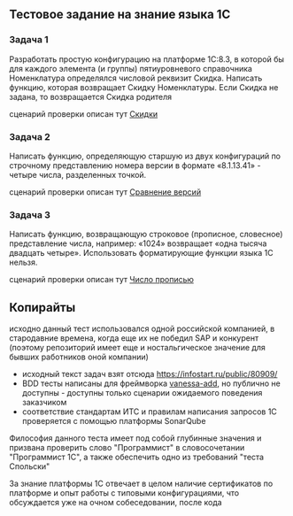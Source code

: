 ## Тестовое задание на знание языка 1С

### Задача 1

Разработать простую конфигурацию на платформе 1С:8.3, в которой бы для каждого элемента (и группы) пятиуровневого справочника Номенклатура определялся числовой реквизит Скидка.  Написать функцию, которая возвращает Скидку Номенклатуры. Если Скидка не задана, то возвращается Скидка родителя

сценарий проверки описан тут [Скидки](./features/01-Discount.feature)

### Задача 2

Написать функцию, определяющую старшую из двух конфигураций по строчному представлению номера версии в формате «8.1.13.41» - четыре числа, разделенных точкой.

сценарий проверки описан тут [Сравнение версий](./features/02-Version.feature)

### Задача 3

Написать функцию, возвращающую строковое (прописное, словесное) представление числа, например: «1024» возвращает «одна тысяча двадцать четыре». Использовать форматирующие функции языка 1С нельзя.

сценарий проверки описан тут [Число прописью](./features/03-NubmberTrunsform.feature)

## Копирайты

исходно данный тест использовался одной российской компанией, в стародавние времена, когда еще их не победил SAP и конкурент (поэтому репозиторий имеет  еще и ностальгическое значение для бывших работников оной компании)

* исходный текст задач взят отсюда https://infostart.ru/public/80909/
* BDD тесты написаны для фреймворка [vanessa-add](https://github.com/silverbulleters/add), но публично не доступны - доступны только сценарии ожидаемого поведения заказчиком
* соответствие стандартам ИТС и правилам написания запросов 1С проверяется с помощью платформы SonarQube

Философия данного теста имеет под собой глубинные значения и призвана проверить слово "Программист" в словосочетании "Программист 1С", а также обеспечить одно из требований "теста Спольски"

За знание платформы 1С отвечает в целом наличие сертификатов по платформе и опыт работы с типовыми конфигурациями, что обсуждается уже на очном собеседовании, после кода

